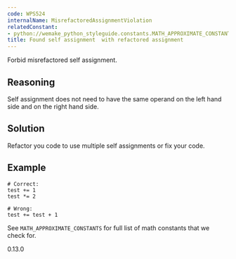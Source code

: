 ```yaml
---
code: WPS524
internalName: MisrefactoredAssignmentViolation
relatedConstant:
- python://wemake_python_styleguide.constants.MATH_APPROXIMATE_CONSTANTS
title: Found self assignment  with refactored assignment
---
```


Forbid misrefactored self assignment.

## Reasoning
Self assignment does not need to have the same operand on the left
hand side and on the right hand side.

## Solution
Refactor you code to use multiple self assignments or fix your code.

## Example

    # Correct:
    test += 1
    test *= 2
    
    # Wrong:
    test += test + 1

See `MATH_APPROXIMATE_CONSTANTS`
for full list of math constants that we check for.

<div class="versionadded">

0.13.0

</div>